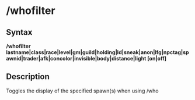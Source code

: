 # /whofilter

## Syntax

**/whofilter lastname\|class\|race\|level\|gm\|guild\|holding\|ld\|sneak\|anon\|lfg\|npctag\|spawnid\|trader\|afk\|concolor\|invisible\|body\|distance\|light [on\|off]**

## Description

Toggles the display of the specified spawn(s) when using /who
